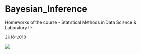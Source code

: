 # Bayesian_Inference

Homeworks of the course - Statistical Methods in Data Science & Laboratory II- 

2018-2019

![](https://www.saperessere.com/wp-content/uploads/2013/08/logo-sapienza-new.jpg)

